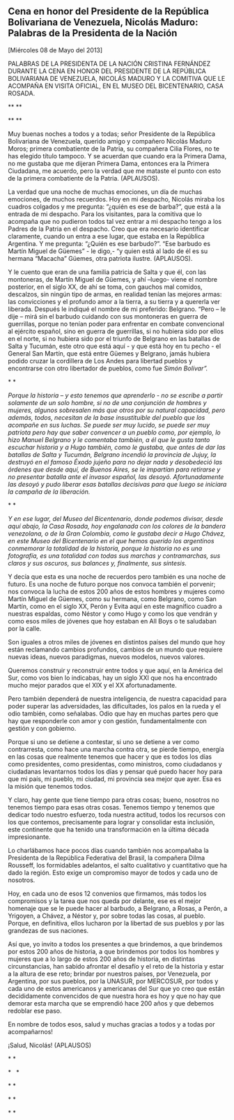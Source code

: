 Cena en honor del Presidente de la República Bolivariana de Venezuela, Nicolás Maduro: Palabras de la Presidenta de la Nación
-----------------------------------------------------------------------------------------------------------------------------

[Miércoles 08 de Mayo del 2013]

PALABRAS DE LA PRESIDENTA DE LA NACIÓN CRISTINA FERNÁNDEZ DURANTE LA
CENA EN HONOR DEL PRESIDENTE DE LA REPÚBLICA BOLIVARIANA DE VENEZUELA,
NICOLÁS MADURO Y LA COMITIVA QUE LE ACOMPAÑA EN VISITA OFICIAL, EN EL
MUSEO DEL BICENTENARIO, CASA ROSADA.

** **

** **

Muy buenas noches a todos y a todas; señor Presidente de la República
Bolivariana de Venezuela, querido amigo y compañero Nicolás Maduro
Moros; primera combatiente de la Patria, su compañera Cilia Flores, no
te has elegido título tampoco. Y se acuerdan que cuando era la Primera
Dama, no me gustaba que me dijeran Primera Dama, entonces era la Primera
Ciudadana, me acuerdo, pero la verdad que me mataste el punto con esto
de la primera combatiente de la Patria. (APLAUSOS).

La verdad que una noche de muchas emociones, un día de muchas emociones,
de muchos recuerdos. Hoy en mi despacho, Nicolás miraba los cuadros
colgados y me pregunta: “¿quién es ese de barba?”, que está a la entrada
de mi despacho. Para los visitantes, para la comitiva que lo acompaña
que no pudieron todos tal vez entrar a mi despacho tengo a los Padres de
la Patria en el despacho. Creo que era necesario identificar claramente,
cuando un entra a ese lugar, que estaba en la República Argentina. Y me
pregunta: “¿Quién es ese barbudo?”. “Ese barbudo es Martín Miguel de
Güemes” - le digo,- “y quien está al lado de él es su hermana “Macacha”
Güemes, otra patriota ilustre. (APLAUSOS).

Y le cuento que eran de una familia patricia de Salta y que él, con las
montoneras, de Martín Miguel de Güemes, y ahí –luego- viene el nombre
posterior, en el siglo XX, de ahí se toma, con gauchos mal comidos,
descalzos, sin ningún tipo de armas, en realidad tenían las mejores
armas: las convicciones y el profundo amor a la tierra, a su tierra y a
quererla ver liberada. Después le indiqué el nombre de mi preferido:
Belgrano. “Pero – le dije – mirá sin el barbudo cuidando con sus
montoneras en guerra de guerrillas, porque no tenían poder para
enfrentar en combate convencional al ejército español, sino en guerra de
guerrillas, si no hubiera sido por ellos en el norte, si no hubiera sido
por el triunfo de Belgrano en las batallas de Salta y Tucumán, este otro
que está aquí - y que está hoy en tu pecho - el General San Martín, que
está entre Güemes y Belgrano, jamás hubiera podido cruzar la cordillera
de Los Andes para libertad pueblos y encontrarse con otro libertador de
pueblos, como fue *Simón Bolívar”.*

* *

*Porque la historia – y esto tenemos que aprenderlo - no se escribe a
partir solamente de un solo hombre, si no de una conjunción de hombres y
mujeres, algunos sobresalen más que otros por su natural capacidad, pero
además, todos, necesitan de la base insustituible del pueblo que los
acompañe en sus luchas. Se puede ser muy lucido, se puede ser muy
patriota pero hay que saber convencer a un pueblo como, por ejemplo, lo
hizo Manuel Belgrano y le comentaba también, a él que le gusta tanto
escuchar historia y a Hugo también, como le gustaba, que antes de dar
las batallas de Salta y Tucumán, Belgrano incendió la provincia de
Jujuy, la destruyó en el famoso Éxodo jujeño para no dejar nada y
desobedeció las órdenes que desde aquí, de Buenos Aires, se le impartían
para retirarse y no presentar batalla ante el invasor español, las
desoyó. Afortunadamente las desoyó y pudo liberar esas batallas
decisivas para que luego se iniciara la campaña de la liberación.*

* *

*Y en ese lugar, del Museo del Bicentenario, donde podemos divisar,
desde aquí abajo, la Casa Rosada, hoy engalanada con los colores de la
bandera venezolana, o de la Gran Colombia, como le gustaba decir a Hugo
Chávez, en este Museo del Bicentenario en el que hemos querido los
argentinos conmemorar la totalidad de la historia, porque la historia no
es una fotografía, es una totalidad con todas sus marchas y
contramarchas, sus claros y sus oscuros, sus balances y, finalmente, sus
síntesis.*

Y decía que esta es una noche de recuerdos pero también es una noche de
futuro. Es una noche de futuro porque nos convoca también el porvenir;
nos convoca la lucha de estos 200 años de estos hombres y mujeres como
Martín Miguel de Güemes, como su hermana, como Belgrano, como San
Martín, como en el siglo XX, Perón y Evita aquí en este magnífico cuadro
a nuestras espaldas, como Néstor y como Hugo y como los que vendrán y
como esos miles de jóvenes que hoy estaban en All Boys o te saludaban
por la calle.

Son iguales a otros miles de jóvenes en distintos países del mundo que
hoy están reclamando cambios profundos, cambios de un mundo que requiere
nuevas ideas, nuevos paradigmas, nuevos modelos, nuevos valores.

Queremos construir y reconstruir entre todos y que aquí, en la América
del Sur, como vos bien lo indicabas, hay un siglo XXI que nos ha
encontrado mucho mejor parados que el XIX y el XX afortunadamente.

Pero también dependerá de nuestra inteligencia, de nuestra capacidad
para poder superar las adversidades, las dificultades, los palos en la
rueda y el odio también, como señalabas. Odio que hay en muchas partes
pero que hay que responderle con amor y con gestión, fundamentalmente
con gestión y con gobierno.

Porque si uno se detiene a contestar, si uno se detiene a ver como
contrarresta, como hace una marcha contra otra, se pierde tiempo,
energía en las cosas que realmente tenemos que hacer y que es todos los
días como presidentes, como presidentas, como ministros, como ciudadanos
y ciudadanas levantarnos todos los días y pensar qué puedo hacer hoy
para que mi país, mi pueblo, mi ciudad, mi provincia sea mejor que ayer.
Esa es la misión que tenemos todos.

Y claro, hay gente que tiene tiempo para otras cosas; bueno, nosotros no
tenemos tiempo para esas otras cosas. Tenemos tiempo y tenemos que
dedicar todo nuestro esfuerzo, toda nuestra actitud, todos los recursos
con los que contemos, precisamente para lograr y consolidar esta
inclusión, este continente que ha tenido una transformación en la última
década impresionante.

Lo charlábamos hace pocos días cuando también nos acompañaba la
Presidenta de la República Federativa del Brasil, la compañera Dilma
Rousseff, los formidables adelantos, el salto cualitativo y cuantitativo
que ha dado la región. Esto exige un compromiso mayor de todos y cada
uno de nosotros.

Hoy, en cada uno de esos 12 convenios que firmamos, más todos los
compromisos y la tarea que nos queda por delante, ese es el mejor
homenaje que se le puede hacer al barbudo, a Belgrano, a Rosas, a Perón,
a Yrigoyen, a Chávez, a Néstor y, por sobre todas las cosas, al pueblo.
Porque, en definitiva, ellos lucharon por la libertad de sus pueblos y
por las grandezas de sus naciones.

Así que, yo invito a todos los presentes a que brindemos, a que
brindemos por estos 200 años de historia, a que brindemos por todos los
hombres y mujeres que a lo largo de estos 200 años de historia, en
distintas circunstancias, han sabido afrontar el desafío y el reto de la
historia y estar a la altura de ese reto; brindar por nuestros países,
por Venezuela, por Argentina, por sus pueblos, por la UNASUR, por
MERCOSUR, por todos y cada uno de estos americanos y americanas del Sur
que yo creo que están decididamente convencidos de que nuestra hora es
hoy y que no hay que demorar esta marcha que se emprendió hace 200 años
y que debemos redoblar ese paso.

En nombre de todos esos, salud y muchas gracias a todos y a todas por
acompañarnos!

¡Salud, Nicolás! (APLAUSOS)   

* *

*   *

* *

* *

* *
